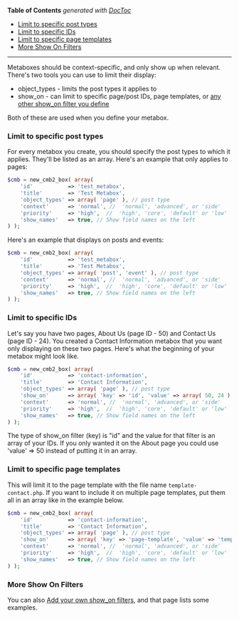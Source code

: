 <!-- START doctoc generated TOC please keep comment here to allow auto update -->
<!-- DON'T EDIT THIS SECTION, INSTEAD RE-RUN doctoc TO UPDATE -->
**Table of Contents**  *generated with [DocToc](https://github.com/thlorenz/doctoc)*

- [Limit to specific post types](#limit-to-specific-post-types)
- [Limit to specific IDs](#limit-to-specific-ids)
- [Limit to specific page templates](#limit-to-specific-page-templates)
- [More Show On Filters](#more-show-on-filters)

<!-- END doctoc generated TOC please keep comment here to allow auto update -->

---
Metaboxes should be context-specific, and only show up when relevant. There's two tools you can use to limit their display:

* object_types - limits the post types it applies to
* show_on - can limit to specific page/post IDs, page templates, or [any other show_on filter you define](https://github.com/CMB2/CMB2/wiki/Adding-your-own-show_on-filters)

Both of these are used when you define your metabox.

### Limit to specific post types

For every metabox you create, you should specify the post types to which it applies. They'll be listed as an array. Here's an example that only applies to pages:

```php
$cmb = new_cmb2_box( array(
	'id'           => 'test_metabox',
	'title'        => 'Test Metabox',
	'object_types' => array( 'page' ), // post type
	'context'      => 'normal', //  'normal', 'advanced', or 'side'
	'priority'     => 'high',  //  'high', 'core', 'default' or 'low'
	'show_names'   => true, // Show field names on the left
) );
```

Here's an example that displays on posts and events:

```php
$cmb = new_cmb2_box( array(
	'id'           => 'test_metabox',
	'title'        => 'Test Metabox',
	'object_types' => array( 'post', 'event' ), // post type
	'context'      => 'normal', //  'normal', 'advanced', or 'side'
	'priority'     => 'high',  //  'high', 'core', 'default' or 'low'
	'show_names'   => true, // Show field names on the left
) );
```

### Limit to specific IDs

Let's say you have two pages, About Us (page ID - 50) and Contact Us (page ID - 24). You created a Contact Information metabox that you want only displaying on these two pages. Here's what the beginning of your metabox might look like.

```php
$cmb = new_cmb2_box( array(
	'id'           => 'contact-information',
	'title'        => 'Contact Information',
	'object_types' => array( 'page' ), // post type
	'show_on'      => array( 'key' => 'id', 'value' => array( 50, 24 ) ),
	'context'      => 'normal', //  'normal', 'advanced', or 'side'
	'priority'     => 'high',  //  'high', 'core', 'default' or 'low'
	'show_names'   => true, // Show field names on the left
) );
```

The type of show_on filter (key) is "id" and the value for that filter is an array of your IDs. If you only wanted it on the About page you could use 'value' => 50 instead of putting it in an array.

### Limit to specific page templates

This will limit it to the page template with the file name `template-contact.php`. If you want to include it on multiple page templates, put them all in an array like in the example below.

```php
$cmb = new_cmb2_box( array(
	'id'           => 'contact-information',
	'title'        => 'Contact Information',
	'object_types' => array( 'page' ), // post type
	'show_on'      => array( 'key' => 'page-template', 'value' => 'template-contact.php' ),
	'context'      => 'normal', //  'normal', 'advanced', or 'side'
	'priority'     => 'high',  //  'high', 'core', 'default' or 'low'
	'show_names'   => true, // Show field names on the left
) );
```

### More Show On Filters

You can also [Add your own show_on filters](https://github.com/CMB2/CMB2/wiki/Adding-your-own-show_on-filters), and that page lists some examples.
